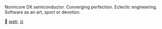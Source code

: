 Normcore DX semiconductor. Converging perfection. Eclectic engineering. Software as an art, sport or devotion.

🔭 [watr](https://github.com/dy/watr), [jz](https://github.com/dy/jz)

<!--
**dy/dy** is a ✨ _special_ ✨ repository because its `README.md` (this file) appears on your GitHub profile.

Here are some ideas to get you started:

- 🌱 I’m currently learning scroll effects, 
- 👯 I’m looking to collaborate on ...
- 🤔 I’m looking for help with ...
- 💬 Ask me about ...
- 📫 How to reach me: ...
- ⚡ Fun fact: ...
-->
